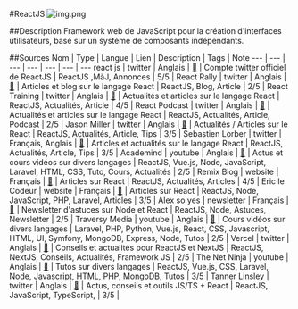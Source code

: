 #ReactJS
![img.png](https://www.vectorlogo.zone/logos/reactjs/reactjs-ar21.png)

##Description
Framework web de JavaScript pour la création d'interfaces utilisateurs, basé sur un système de composants indépendants.

##Sources
Nom | Type | Langue | Lien | Description | Tags | Note
 --- | --- | --- | --- | --- | --- | --- 
react js | twitter | Anglais | [:link:](https://twitter.com/reactjs) | Compte twitter officiel de ReactJS | ReactJS ,MàJ, Annonces | 5/5 |
React Rally | twitter | Anglais | [:link:](https://twitter.com/ReactRally) | Articles et blog sur le langage React | ReactJS, Blog, Article | 2/5 |
React Training | twitter | Anglais | [:link:](https://twitter.com/ReactTraining) | Actualités et articles sur le langage React | ReactJS, Actualités, Article | 4/5 |
React Podcast | twitter | Anglais | [:link:](https://twitter.com/ReactPodcast) | Actualités et articles sur le langage React | ReactJS, Actualités, Article, Podcast | 2/5 |
Jason Miller | twitter | Anglais | [:link:](https://twitter.com/_developit) | Actualités / Articles sur le React | ReactJS, Actualités, Article, Tips | 3/5 |
Sebastien Lorber | twitter | Français, Anglais | [:link:](https://twitter.com/sebastienlorber) | Articles et actualités sur le langage React | ReactJS, Actualités, Article, Tips | 3/5 |
Academind | youtube | Anglais | [:link:](https://www.youtube.com/c/Academind) | Actus et cours vidéos sur divers langages | ReactJS, Vue.js, Node, JavaScript, Laravel, HTML, CSS, Tuto, Cours, Actualités | 2/5 |
Remix Blog | website | Français | [:link:](https://remix.run/blog) | Articles sur React | ReactJS, Actualités, Articles | 4/5 |
Eric le Codeur | website | Français | [:link:](https://eric-the-coder.com) | Articles sur React | ReactJS, Node, JavaScript, PHP, Laravel, Articles | 3/5 |
Alex so yes | newsletter | Français | [:link:](https://alexsoyes.com/newsletter) | Newsletter d'astuces sur Node et React | ReactJS, Node, Astuces, Newsletter | 2/5 |
Traversy Media | youtube | Anglais | [:link:](https://www.youtube.com/c/TraversyMedia) | Cours vidéos sur divers langages | Laravel, PHP, Python, Vue.js, React, CSS, Javascript, HTML, UI, Symfony, MongoDB, Express, Node, Tutos | 2/5 |
Vercel | twitter | Anglais | [:link:](https://twitter.com/vercel) | Conseils et actualités pour ReactJS et NextJS | ReactJS, NextJS, Conseils, Actualités, Framework JS | 2/5 |
The Net Ninja | youtube | Anglais | [:link:](https://www.youtube.com/c/TheNetNinja) | Tutos sur divers langages | ReactJS, Vue.js, CSS, Laravel, Node, Javascript, HTML, PHP, MongoDB, Tutos | 3/5 |
Tanner Linsley | twitter | Anglais | [:link:](https://twitter.com/tannerlinsley) | Actus, conseils et outils JS/TS + React | ReactJS, JavaScript, TypeScript,  | 3/5 |


